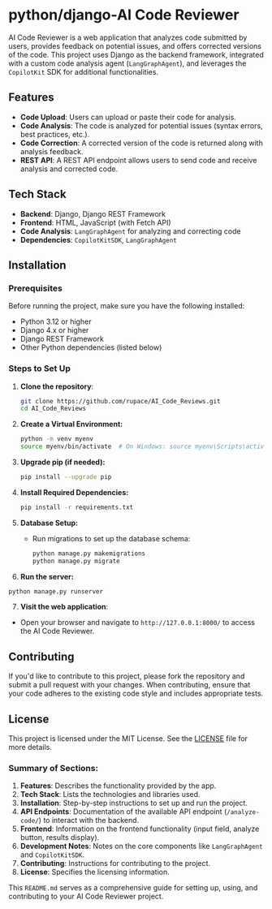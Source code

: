 # python/django-AI Code Reviewer

AI Code Reviewer is a web application that analyzes code submitted by users, provides feedback on potential issues, and offers corrected versions of the code. This project uses Django as the backend framework, integrated with a custom code analysis agent (`LangGraphAgent`), and leverages the `CopilotKit` SDK for additional functionalities.

## Features

- **Code Upload**: Users can upload or paste their code for analysis.
- **Code Analysis**: The code is analyzed for potential issues (syntax errors, best practices, etc.).
- **Code Correction**: A corrected version of the code is returned along with analysis feedback.
- **REST API**: A REST API endpoint allows users to send code and receive analysis and corrected code.

## Tech Stack

- **Backend**: Django, Django REST Framework
- **Frontend**: HTML, JavaScript (with Fetch API)
- **Code Analysis**: `LangGraphAgent` for analyzing and correcting code
- **Dependencies**: `CopilotKitSDK`, `LangGraphAgent`

## Installation

### Prerequisites

Before running the project, make sure you have the following installed:

- Python 3.12 or higher
- Django 4.x or higher
- Django REST Framework
- Other Python dependencies (listed below)

### Steps to Set Up

1. **Clone the repository**:
   ```bash
   git clone https://github.com/rupace/AI_Code_Reviews.git
   cd AI_Code_Reviews
   
2. **Create a Virtual Environment:**
    ```bash
    python -m venv myenv
    source myenv/bin/activate  # On Windows: source myenv\Scripts\activate
    ```

3. **Upgrade pip (if needed):**

    ```bash
    pip install --upgrade pip
    ```

4. **Install Required Dependencies:**

    ```bash
    pip install -r requirements.txt
    ```

5. **Database Setup:**
    - Run migrations to set up the database schema:

      ```bash
      python manage.py makemigrations
      python manage.py migrate
      ```

6. **Run the server:**

```bash
python manage.py runserver
```
7. **Visit the web application**:
-   Open your browser and navigate to ```http://127.0.0.1:8000/``` to access the AI Code Reviewer.

## Contributing
If you'd like to contribute to this project, please fork the repository and submit a pull request with your changes. When contributing, ensure that your code adheres to the existing code style and includes appropriate tests.

## License
This project is licensed under the MIT License. See the  [LICENSE](LICENSE) file for more details.


### Summary of Sections:
1. **Features**: Describes the functionality provided by the app.
2. **Tech Stack**: Lists the technologies and libraries used.
3. **Installation**: Step-by-step instructions to set up and run the project.
4. **API Endpoints**: Documentation of the available API endpoint (`/analyze-code/`) to interact with the backend.
5. **Frontend**: Information on the frontend functionality (input field, analyze button, results display).
6. **Development Notes**: Notes on the core components like `LangGraphAgent` and `CopilotKitSDK`.
7. **Contributing**: Instructions for contributing to the project.
8. **License**: Specifies the licensing information.

This `README.md` serves as a comprehensive guide for setting up, using, and contributing to your AI Code Reviewer project.

